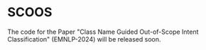 # SCOOS
The code for the Paper "Class Name Guided Out-of-Scope Intent Classification" (EMNLP-2024) will be released soon.
